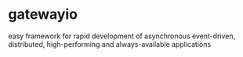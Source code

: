 # gatewayio
easy framework for rapid development of asynchronous event-driven, distributed, high-performing and always-available applications
